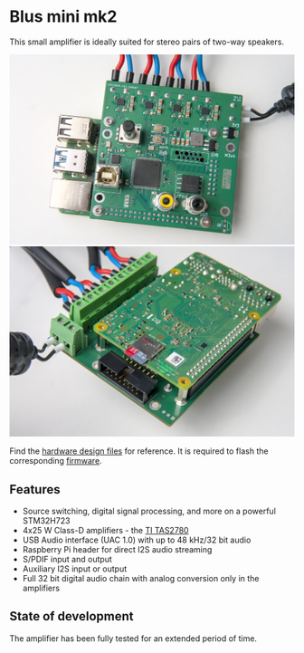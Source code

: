 # Blus mini mk2

This small amplifier is ideally suited for stereo pairs of two-way speakers.

![front](./img/2024-11-22_Blus_0005.jpg)
![back](./img/2024-11-22_Blus_0010.jpg)

Find the [hardware design files](./kicad/) for reference.
It is required to flash the corresponding [firmware](https://github.com/blus-audio/firmware-rs).

## Features

- Source switching, digital signal processing, and more on a powerful STM32H723
- 4x25 W Class-D amplifiers - the [TI TAS2780](https://www.ti.com/product/TAS2780)
- USB Audio interface (UAC 1.0) with up to 48 kHz/32 bit audio
- Raspberry Pi header for direct I2S audio streaming
- S/PDIF input and output
- Auxiliary I2S input or output
- Full 32 bit digital audio chain with analog conversion only in the amplifiers

## State of development

The amplifier has been fully tested for an extended period of time.
